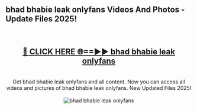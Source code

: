 <h2>bhad bhabie leak onlyfans Videos And Photos - Update Files 2025!</h2>
<br>
<div align="center">
<h2><a href="https://top-ai-tools.click/QrbHav" rel="nofollow">🔴 CLICK HERE 🌐==►► bhad bhabie leak onlyfans</a></h2>
<br>
Get bhad bhabie leak onlyfans and all content. Now you can access all videos and pictures of bhad bhabie leak onlyfans. New Updated Files 2025!
<br>
<br>
<a href="https://top-ai-tools.click/QrbHav" rel="nofollow" data-target="animated-image.originalLink"><img src="https://i.ibb.co.com/WyWwxjT/player-gif2.gif" alt="bhad bhabie leak onlyfans" style="max-width: 100%; display: inline-block;" data-target="animated-image.originalImage"></a>
</div>
<br>